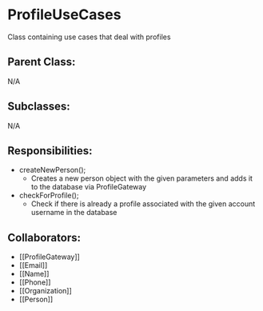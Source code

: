 # ProfileUseCases
Class containing use cases that deal with profiles

## Parent Class:
N/A

## Subclasses:
N/A

## Responsibilities:
- createNewPerson();
	- Creates a new person object with the given parameters and adds it to the database via ProfileGateway
- checkForProfile();
	- Check if there is already a profile associated with the given account username in the database

## Collaborators:
- [[ProfileGateway]]
- [[Email]]
- [[Name]]
- [[Phone]]
- [[Organization]]
- [[Person]]